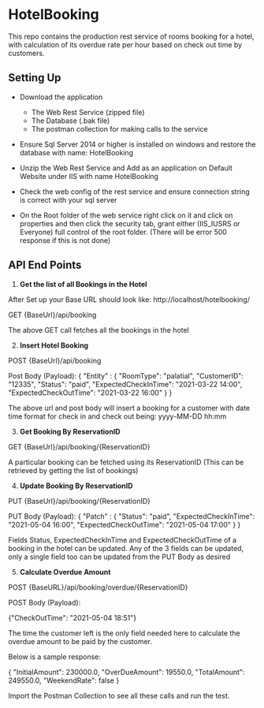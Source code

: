# HotelBooking

This repo contains the production rest service of rooms booking for a hotel, with calculation of its overdue rate per hour based on check out time by customers.

## Setting Up

- Download the application
  - The Web Rest Service (zipped file)
  - The Database (.bak file)
  - The postman collection for making calls to the service

- Ensure Sql Server 2014 or higher is installed on windows and restore the database with name: HotelBooking
- Unzip the Web Rest Service and Add as an application on Default Website under IIS with name HotelBooking
- Check the web config of the rest service and ensure connection string is correct with your sql server
- On the Root folder of the web service right click on it and click on properties and then click the security tab, grant either (IIS_IUSRS or Everyone) full control of the root folder. (There will be error 500 response if this is not done)


## API End Points

1. **Get the list of all Bookings in the Hotel**

After Set up your Base URL should look like: http://localhost/hotelbooking/

GET {BaseUrl}/api/booking

The above GET call fetches all the bookings in the hotel

2. **Insert Hotel Booking**

POST {BaseUrl}/api/booking

Post Body (Payload):
{
    "Entity" : {
        "RoomType": "palatial",
        "CustomerID": "12335",
        "Status": "paid",
        "ExpectedCheckInTime": "2021-03-22 14:00",
        "ExpectedCheckOutTime": "2021-03-22 16:00"
    }
}

The above url and post body will insert a booking for a customer with date time format for check in and check out being: yyyy-MM-DD hh:mm


3. **Get Booking By ReservationID**

GET {BaseUrl}/api/booking/{ReservationID}

A particular booking can be fetched using its ReservationID (This can be retrieved by getting the list of bookings)


4. **Update Booking By ReservationID**

PUT {BaseUrl}/api/booking/{ReservationID}

PUT Body (Payload):
{
    "Patch" : {
        "Status": "paid",
        "ExpectedCheckInTime": "2021-05-04 16:00",
        "ExpectedCheckOutTime": "2021-05-04 17:00"
    }
}

Fields Status, ExpectedCheckInTime and ExpectedCheckOutTime of a booking in the hotel can be updated. Any of the 3 fields can be updated, only a single field too can be updated from the PUT Body as desired


5. **Calculate Overdue Amount**

POST {BaseURL}/api/booking/overdue/{ReservationID}

POST Body (Payload):

{"CheckOutTime": "2021-05-04 18:51"}

The time the customer left is the only field needed here to calculate the overdue amount to be paid by the customer. 

Below is a sample response:

{
    "InitialAmount": 230000.0,
    "OverDueAmount": 19550.0,
    "TotalAmount": 249550.0,
    "WeekendRate": false
}


Import the Postman Collection to see all these calls and run the test.



